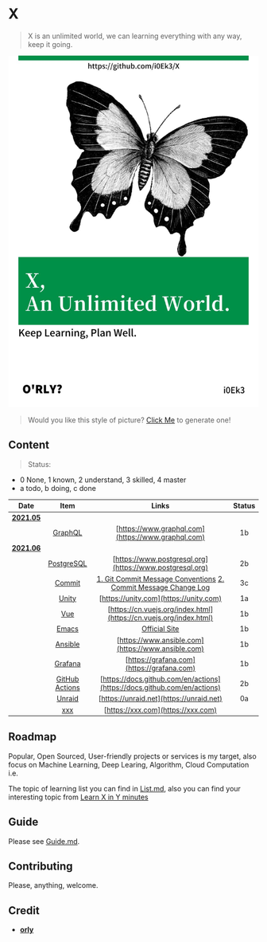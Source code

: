 # X

> X is an unlimited world, we can learning everything with any way, keep it going.

![cover](https://github.com/i0Ek3/X/blob/main/media/cover.jpg)

> Would you like this style of picture? [Click Me](https://orly.nanmu.me) to generate one!

## Content

> Status: 
- 0 None, 1 known, 2 understand, 3 skilled, 4 master
- a todo, b doing, c done

| Date  | Item | Links | Status | 
| :-----: | :------: | :-----: | :-----: |
| **[2021.05](https://github.com/i0Ek3/X/tree/main/2021/05)** |  |  |  |
|  | [GraphQL](https://github.com/i0Ek3/X/tree/main/2021/05/GraphQL) | [https://www.graphql.com](https://www.graphql.com) | 1b |
| **[2021.06](https://github.com/i0Ek3/X/tree/main/2021/06)** |  |  |  |
|  | [PostgreSQL](https://github.com/i0Ek3/X/tree/main/2021/06/PostgreSQL) | [https://www.postgresql.org](https://www.postgresql.org) | 2b |
|  | [Commit](https://github.com/i0Ek3/X/tree/main/2021/06/Commit) | [1. Git Commit Message Conventions](https://docs.google.com/document/d/1QrDFcIiPjSLDn3EL15IJygNPiHORgU1_OOAqWjiDU5Y/edit#heading=h.greljkmo14y0) [2. Commit Message Change Log](http://www.ruanyifeng.com/blog/2016/01/commit_message_change_log.html) | 3c |
|  | [Unity](https://github.com/i0Ek3/X/tree/main/2021/06/Unity) | [https://unity.com](https://unity.com) | 1a |
|  | [Vue](https://github.com/i0Ek3/X/tree/main/2021/06/Vue) | [https://cn.vuejs.org/index.html](https://cn.vuejs.org/index.html) | 1b |
|  | [Emacs](https://github.com/i0Ek3/X/tree/main/2021/06/Emacs) | [Official Site](https://www.gnu.org/savannah-checkouts/gnu/emacs/emacs.html) | 1b |
|  | [Ansible](https://github.com/i0Ek3/X/tree/main/2021/06/Ansible) | [https://www.ansible.com](https://www.ansible.com) | 1b |
|  | [Grafana](https://github.com/i0Ek3/X/tree/main/2021/06/Grafana) | [https://grafana.com](https://grafana.com) | 1b |
|  | [GitHub Actions](https://github.com/i0Ek3/X/tree/main/2021/06/Actions) | [https://docs.github.com/en/actions](https://docs.github.com/en/actions) | 2b |
|  | [Unraid](https://github.com/i0Ek3/X/tree/main/2021/06/Unraid) | [https://unraid.net](https://unraid.net) | 0a |
|  | [xxx](https://github.com/i0Ek3/X/tree/main/2021/06/xxx) | [https://xxx.com](https://xxx.com) |  |


## Roadmap

Popular, Open Sourced, User-friendly projects or services is my target, also focus on Machine Learning, Deep Learing, Algorithm, Cloud Computation i.e.

The topic of learning list you can find in [List.md](https://github.com/i0Ek3/X/blob/main/List.md), also you can find your interesting topic from [Learn X in Y minutes](https://learnxinyminutes.com)

## Guide

Please see [Guide.md](https://github.com/i0Ek3/X/blob/main/Guide.md).

## Contributing

Please, anything, welcome.

## Credit

- **[orly](https://github.com/nanmu42/orly)**
